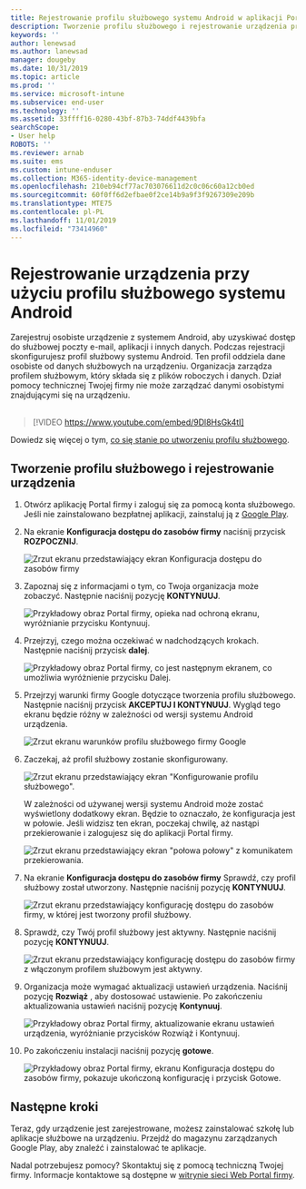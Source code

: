```yaml
---
title: Rejestrowanie profilu służbowego systemu Android w aplikacji Portal firmy usługi Intune | Microsoft Docs
description: Tworzenie profilu służbowego i rejestrowanie urządzenia przy użyciu Intune — Portal firmy.
keywords: ''
author: lenewsad
ms.author: lanewsad
manager: dougeby
ms.date: 10/31/2019
ms.topic: article
ms.prod: ''
ms.service: microsoft-intune
ms.subservice: end-user
ms.technology: ''
ms.assetid: 33ffff16-0280-43bf-87b3-74ddf4439bfa
searchScope:
- User help
ROBOTS: ''
ms.reviewer: arnab
ms.suite: ems
ms.custom: intune-enduser
ms.collection: M365-identity-device-management
ms.openlocfilehash: 210eb94cf77ac703076611d2c0c06c60a12cb0ed
ms.sourcegitcommit: 60f0ff6d2efbae0f2ce14b9a9f3f9267309e209b
ms.translationtype: MTE75
ms.contentlocale: pl-PL
ms.lasthandoff: 11/01/2019
ms.locfileid: "73414960"
---
```

# <a name="enroll-device-with-android-work-profile"></a>Rejestrowanie urządzenia przy użyciu profilu służbowego systemu Android

Zarejestruj osobiste urządzenie z systemem Android, aby uzyskiwać dostęp do służbowej poczty e-mail, aplikacji i innych danych. Podczas rejestracji skonfigurujesz profil służbowy systemu Android. Ten profil oddziela dane osobiste od danych służbowych na urządzeniu. Organizacja zarządza profilem służbowym, który składa się z plików roboczych i danych. Dział pomocy technicznej Twojej firmy nie może zarządzać danymi osobistymi znajdującymi się na urządzeniu.  
</br>
> [!VIDEO https://www.youtube.com/embed/9Dl8HsGk4tI]

Dowiedz się więcej o tym, [co się stanie po utworzeniu profilu służbowego](what-happens-when-you-create-a-work-profile-android.md).

## <a name="create-work-profile-and-enroll-device"></a>Tworzenie profilu służbowego i rejestrowanie urządzenia

1. Otwórz aplikację Portal firmy i zaloguj się za pomocą konta służbowego. Jeśli nie zainstalowano bezpłatnej aplikacji, zainstaluj ją z [Google Play](https://play.google.com/store/apps/details?id=com.microsoft.windowsintune.companyportal).  

2. Na ekranie **Konfiguracja dostępu do zasobów firmy** naciśnij przycisk **ROZPOCZNIJ**.  

    ![Zrzut ekranu przedstawiający ekran Konfiguracja dostępu do zasobów firmy](./media/access-setup-work-profile-1911.png)  

3. Zapoznaj się z informacjami o tym, co Twoja organizacja może zobaczyć. Następnie naciśnij pozycję **KONTYNUUJ**. 

    ![Przykładowy obraz Portal firmy, opieka nad ochroną ekranu, wyróżnianie przycisku Kontynuuj.](./media/android-privacy-screen-1911.png)  
4. Przejrzyj, czego można oczekiwać w nadchodzących krokach. Następnie naciśnij przycisk **dalej**.  

    ![Przykładowy obraz Portal firmy, co jest następnym ekranem, co umożliwia wyróżnienie przycisku Dalej.](./media/android-wp-04-1908.png)  

5. Przejrzyj warunki firmy Google dotyczące tworzenia profilu służbowego. Następnie naciśnij przycisk **AKCEPTUJ I KONTYNUUJ**. Wygląd tego ekranu będzie różny w zależności od wersji systemu Android urządzenia. 

    ![Zrzut ekranu warunków profilu służbowego firmy Google](./media/android-wp-05-1908.png)  

6. Zaczekaj, aż profil służbowy zostanie skonfigurowany.  

    ![Zrzut ekranu przedstawiający ekran "Konfigurowanie profilu służbowego".](./media/android-wp-05a-1908.png)  

   W zależności od używanej wersji systemu Android może zostać wyświetlony dodatkowy ekran. Będzie to oznaczało, że konfiguracja jest w połowie. Jeśli widzisz ten ekran, poczekaj chwilę, aż nastąpi przekierowanie i zalogujesz się do aplikacji Portal firmy.  

    ![Zrzut ekranu przedstawiający ekran "połowa połowy" z komunikatem przekierowania.](./media/android-wp-05b-1908.png)  

7. Na ekranie **Konfiguracja dostępu do zasobów firmy** Sprawdź, czy profil służbowy został utworzony. Następnie naciśnij pozycję **KONTYNUUJ**.  

    ![Zrzut ekranu przedstawiający konfigurację dostępu do zasobów firmy, w której jest tworzony profil służbowy.](./media/work-profile-complete-1911.png)  

8. Sprawdź, czy Twój profil służbowy jest aktywny. Następnie naciśnij pozycję **KONTYNUUJ**. 

    ![Zrzut ekranu przedstawiający konfigurację dostępu do zasobów firmy z włączonym profilem służbowym jest aktywny.](./media/work-profile-active-1911.png)  

9. Organizacja może wymagać aktualizacji ustawień urządzenia. Naciśnij pozycję **Rozwiąż** , aby dostosować ustawienie. Po zakończeniu aktualizowania ustawień naciśnij pozycję **Kontynuuj**.    

    ![Przykładowy obraz Portal firmy, aktualizowanie ekranu ustawień urządzenia, wyróżnianie przycisków Rozwiąż i Kontynuuj.](./media/resolve-settings-1911.png) 


10. Po zakończeniu instalacji naciśnij pozycję **gotowe**.  

    ![Przykładowy obraz Portal firmy, ekranu Konfiguracja dostępu do zasobów firmy, pokazuje ukończoną konfigurację i przycisk Gotowe.](./media/work-profile-done-1911.png)  


## <a name="next-steps"></a>Następne kroki  

Teraz, gdy urządzenie jest zarejestrowane, możesz zainstalować szkołę lub aplikacje służbowe na urządzeniu. Przejdź do magazynu zarządzanych Google Play, aby znaleźć i zainstalować te aplikacje. 

Nadal potrzebujesz pomocy? Skontaktuj się z pomocą techniczną Twojej firmy. Informacje kontaktowe są dostępne w [witrynie sieci Web Portal firmy](https://go.microsoft.com/fwlink/?linkid=2010980).
